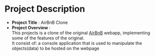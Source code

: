 # Project Description
 - **Project Title** : AirBnB Clone  
 - **Project Overview** :  
 This projects is a clone of the original [AirBnB](https://www.airbnb.com/?tab_id=home_tab&refinement_paths%5B%5D=%2Fhomes&search_mode=flex_destinations_search&flexible_trip_lengths%5B%5D=one_week&location_search=MIN_MAP_BOUNDS&category_tag=Tag%3A8225&search_type=category_change) webapp, implementing some of the features of the original.  
 It consist of: a console application that is used to manipulate the objects(data) to be hosted on the webpage 
